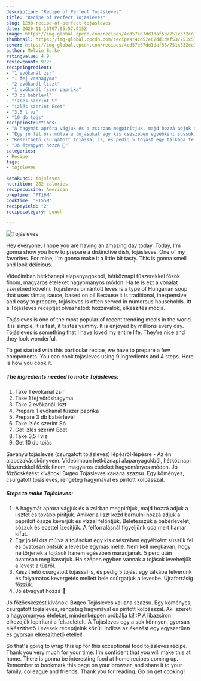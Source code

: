 ```yaml
---
description: "Recipe of Perfect Tojásleves"
title: "Recipe of Perfect Tojásleves"
slug: 1290-recipe-of-perfect-tojasleves
date: 2020-11-16T07:05:57.915Z
image: https://img-global.cpcdn.com/recipes/4cd57e67dd1daf53/751x532cq70/tojasleves-recept-foto.jpg
thumbnail: https://img-global.cpcdn.com/recipes/4cd57e67dd1daf53/751x532cq70/tojasleves-recept-foto.jpg
cover: https://img-global.cpcdn.com/recipes/4cd57e67dd1daf53/751x532cq70/tojasleves-recept-foto.jpg
author: Melvin Burke
ratingvalue: 4.9
reviewcount: 9723
recipeingredient:
- "1 evőkanál zsr"
- "1 fej vrshagyma"
- "2 evőkanál liszt"
- "1 evőkanál fszer paprika"
- "3 db babrlevl"
- "ízlés szerint S"
- "ízlés szerint Ecet"
- "3,5 l vz"
- "10 db tojs"
recipeinstructions:
- "A hagymát apróra vágjuk és a zsírban megpirítjuk, majd hozzá adjuk a lisztet és tovább pirítjuk. Amikor a liszt kezd barnulni hozzá adjuk a paprikát össze keverjük és vízzel felöntjük. Beletesszük a babérlevelet, sózzuk és ecettel ízesítjük. A felforralásnál figyeljünk oda mert hamar kifut."
- "Egy jó fél óra múlva a tojásokat egy kis csészében egyébként süssük fel és óvatosan öntsük a levesbe egymás mellé. Nem kell megkavari, hogy ne törjenek a tojások hanem egészben maradjanak. 5 perc után óvatosan meg kavarjuk. Ha szépen egyben vannak a tojások levehetjük a levest a tűzről."
- "Készíthető csurgatott tojással is, és pedig 5 tojást egy tálkába felverünk és folyamatos kevergetés mellett bele csúrgatjuk a levesbe. Újraforrásig főzzük."
- "Jó étvágyat hozzá 🥰"
categories:
- Recipe
tags:
- tojsleves

katakunci: tojsleves 
nutrition: 282 calories
recipecuisine: American
preptime: "PT16M"
cooktime: "PT55M"
recipeyield: "2"
recipecategory: Lunch

---
```



![Tojásleves](https://img-global.cpcdn.com/recipes/4cd57e67dd1daf53/751x532cq70/tojasleves-recept-foto.jpg)

Hey everyone, I hope you are having an amazing day today. Today, I'm gonna show you how to prepare a distinctive dish, tojásleves. One of my favorites. For mine, I'm gonna make it a little bit tasty. This is gonna smell and look delicious.

Videóimban hétköznapi alapanyagokból, hétköznapi fűszerekkel főzök finom, magyaros ételeket hagyományos módon. Ha te is ezt a vonalat szeretnéd követni. Tojásleves or rántott leves is a type of Hungarian soup that uses rântaș sauce, based on oil Because it is traditional, inexpensive, and easy to prepare, tojásleves is often served in numerous households. Itt a Tojásleves receptjét olvashatod: hozzávalók, elkészítés módja.

Tojásleves is one of the most popular of recent trending meals in the world. It is simple, it is fast, it tastes yummy. It is enjoyed by millions every day. Tojásleves is something that I have loved my entire life. They're nice and they look wonderful.


To get started with this particular recipe, we have to prepare a few components. You can cook tojásleves using 9 ingredients and 4 steps. Here is how you cook it.

<!--inarticleads1-->

##### The ingredients needed to make Tojásleves:

1. Take 1 evőkanál zsír
1. Take 1 fej vöröshagyma
1. Take 2 evőkanál liszt
1. Prepare 1 evőkanál fűszer paprika
1. Prepare 3 db babérlevél
1. Take ízlés szerint Só
1. Get ízlés szerint Ecet
1. Take 3,5 l víz
1. Get 10 db tojás


Savanyú tojásleves (csurgatott tojásleves) lépésről-lépésre - Az én alapszakácskönyvem. Videóimban hétköznapi alapanyagokból, hétköznapi fűszerekkel főzök finom, magyaros ételeket hagyományos módon. Jó főzőcskézést kívánok! Видео Tojásleves канала szazsu. Egy köményes, csurgatott tojásleves, rengeteg hagymával és pirított kolbásszal. 

<!--inarticleads2-->

##### Steps to make Tojásleves:

1. A hagymát apróra vágjuk és a zsírban megpirítjuk, majd hozzá adjuk a lisztet és tovább pirítjuk. Amikor a liszt kezd barnulni hozzá adjuk a paprikát össze keverjük és vízzel felöntjük. Beletesszük a babérlevelet, sózzuk és ecettel ízesítjük. A felforralásnál figyeljünk oda mert hamar kifut.
1. Egy jó fél óra múlva a tojásokat egy kis csészében egyébként süssük fel és óvatosan öntsük a levesbe egymás mellé. Nem kell megkavari, hogy ne törjenek a tojások hanem egészben maradjanak. 5 perc után óvatosan meg kavarjuk. Ha szépen egyben vannak a tojások levehetjük a levest a tűzről.
1. Készíthető csurgatott tojással is, és pedig 5 tojást egy tálkába felverünk és folyamatos kevergetés mellett bele csúrgatjuk a levesbe. Újraforrásig főzzük.
1. Jó étvágyat hozzá 🥰


Jó főzőcskézést kívánok! Видео Tojásleves канала szazsu. Egy köményes, csurgatott tojásleves, rengeteg hagymával és pirított kolbásszal. Aki szereti a hagyományos ételeket, mindenképpen próbálja ki! :P A libazsíron elkezdjük lepirítani a felszeletelt. A Tojásleves egy a sok könnyen, gyorsan elkészíthető Levesek receptjeink közül. Indítsa az ékezést egy egyszerűen és gyorsan elkészíthető étellel! 

So that's going to wrap this up for this exceptional food tojásleves recipe. Thank you very much for your time. I'm confident that you will make this at home. There is gonna be interesting food at home recipes coming up. Remember to bookmark this page on your browser, and share it to your family, colleague and friends. Thank you for reading. Go on get cooking!
